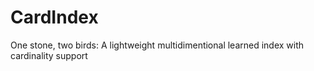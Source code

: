 # CardIndex
One stone, two birds: A lightweight multidimentional  learned index with cardinality support
